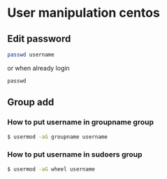 # User manipulation centos

## Edit password

```bash
passwd username
```
or when already login
```
passwd
```

## Group add

### How to put username in groupname group

```bash
$ usermod -aG groupname username
```

### How to put username in sudoers group

```bash
$ usermod -aG wheel username
```
